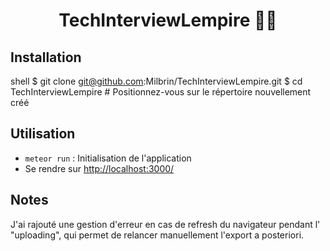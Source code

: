<h1 align="center">TechInterviewLempire 👩‍🏫</h1>

## Installation

shell
$ git clone git@github.com:Milbrin/TechInterviewLempire.git
$ cd TechInterviewLempire                     # Positionnez-vous sur le répertoire nouvellement créé

## Utilisation

- `meteor run` : Initialisation de l'application
- Se rendre sur [http://localhost:3000/](http://localhost:3000/)

## Notes

J'ai rajouté une gestion d'erreur en cas de refresh du navigateur pendant l' "uploading", qui permet de relancer manuellement l'export a posteriori.
